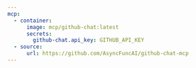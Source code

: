 ```yaml
---
mcp:
  - container:
      image: mcp/github-chat:latest
      secrets:
        github-chat.api_key: GITHUB_API_KEY
  - source:
      url: https://github.com/AsyncFuncAI/github-chat-mcp
---
```

